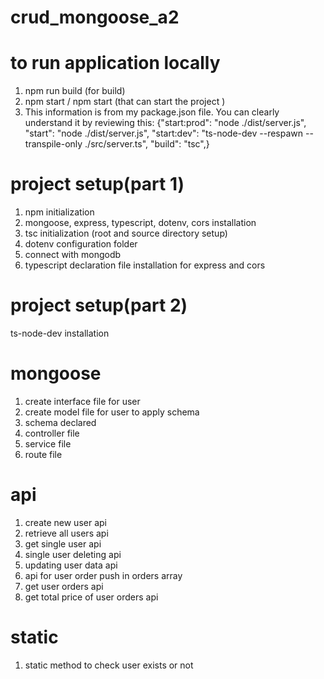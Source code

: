 # crud_mongoose_a2

# to run application locally

1. npm run build (for build)
2. npm start / npm start (that can start the project )
3. This information is from my package.json file. You can clearly understand it by reviewing this:
   {"start:prod": "node ./dist/server.js",
   "start": "node ./dist/server.js",
   "start:dev": "ts-node-dev --respawn --transpile-only ./src/server.ts", "build": "tsc",}

# project setup(part 1)

1. npm initialization
2. mongoose, express, typescript, dotenv, cors installation
3. tsc initialization (root and source directory setup)
4. dotenv configuration folder
5. connect with mongodb
6. typescript declaration file installation for express and cors

# project setup(part 2)

ts-node-dev installation

# mongoose

1. create interface file for user
2. create model file for user to apply schema
3. schema declared
4. controller file
5. service file
6. route file

# api

1. create new user api
2. retrieve all users api
3. get single user api
4. single user deleting api
5. updating user data api
6. api for user order push in orders array
7. get user orders api
8. get total price of user orders api

# static

1. static method to check user exists or not
